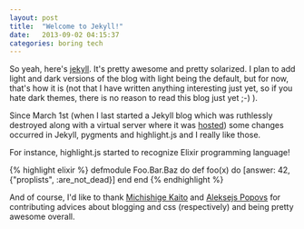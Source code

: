 ```yaml
---
layout: post
title:  "Welcome to Jekyll!"
date:   2013-09-02 04:15:37
categories: boring tech
---
```


So yeah, here's [jekyll]. It's pretty awesome and pretty solarized.
I plan to add light and dark versions of the blog with light being the
default, but for now, that's how it is (not that I have written
anything interesting just yet, so if you hate dark themes, there is no
reason to read this blog just yet ;-) ).

Since March 1st (when I last started a Jekyll blog which was
ruthlessly destroyed along with a virtual server where it was [hosted][backup])
some changes occurred in Jekyll, pygments and highlight.js and I
really like those. 

For instance, highlight.js started to recognize Elixir programming
language!

{% highlight elixir %}
defmodule Foo.Bar.Baz do
  def foo(x) do
    [answer: 42, {"proplists", :are_not_dead}]
  end
end
{% endhighlight %}

And of course, I'd like to thank [Michishige Kaito] and [Aleksejs Popovs]
for contributing advices about blogging and css (respectively) and
being pretty awesome overall.

[jekyll]:    http://jekyllrb.com
[Michishige Kaito]: http://mkaito.github.io/
[Aleksejs Popovs]: http://popoffka.ru/
[backup]: https://en.wikipedia.org/wiki/Backup
